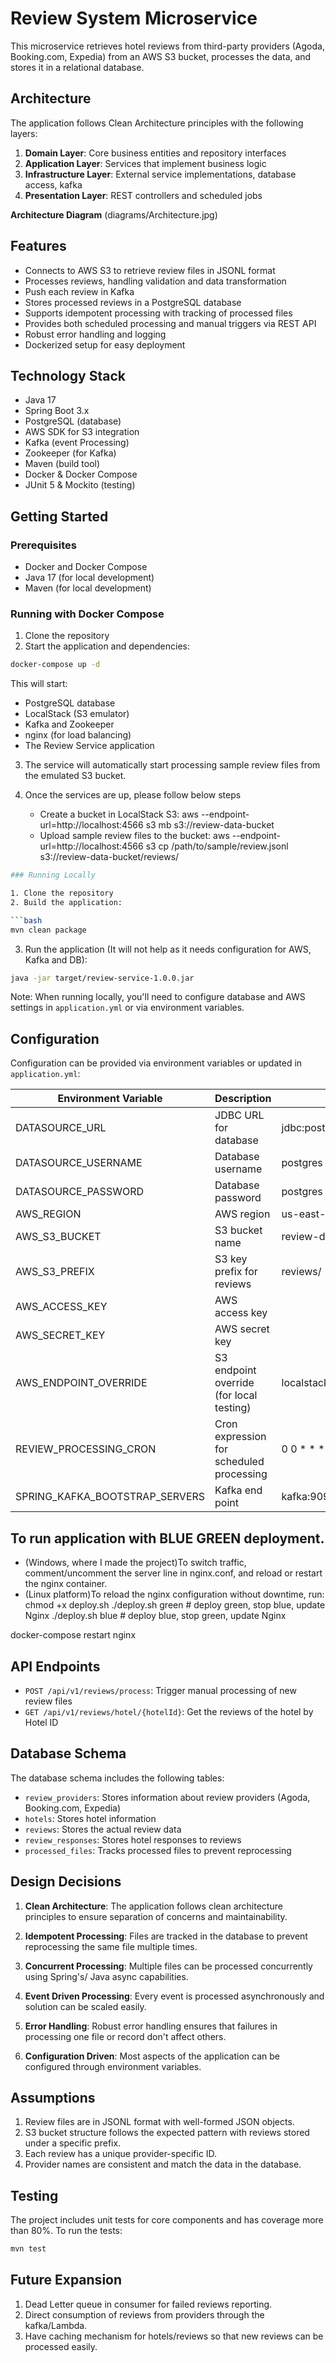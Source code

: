 # Review System Microservice

This microservice retrieves hotel reviews from third-party providers (Agoda, Booking.com, Expedia) from an AWS S3 bucket, processes the data, and stores it in a relational database.

## Architecture

The application follows Clean Architecture principles with the following layers:

1. **Domain Layer**: Core business entities and repository interfaces
2. **Application Layer**: Services that implement business logic
3. **Infrastructure Layer**: External service implementations, database access, kafka 
4. **Presentation Layer**: REST controllers and scheduled jobs

 **Architecture Diagram**
 (diagrams/Architecture.jpg)

## Features

- Connects to AWS S3 to retrieve review files in JSONL format
- Processes reviews, handling validation and data transformation
- Push each review in Kafka
- Stores processed reviews in a PostgreSQL database
- Supports idempotent processing with tracking of processed files
- Provides both scheduled processing and manual triggers via REST API
- Robust error handling and logging
- Dockerized setup for easy deployment

## Technology Stack

- Java 17
- Spring Boot 3.x
- PostgreSQL (database)
- AWS SDK for S3 integration
- Kafka (event Processing)
- Zookeeper (for Kafka)
- Maven (build tool)
- Docker & Docker Compose
- JUnit 5 & Mockito (testing)

## Getting Started

### Prerequisites

- Docker and Docker Compose
- Java 17 (for local development)
- Maven (for local development)

### Running with Docker Compose

1. Clone the repository
2. Start the application and dependencies:

```bash
docker-compose up -d
```

This will start:
- PostgreSQL database
- LocalStack (S3 emulator)
- Kafka and Zookeeper
- nginx (for load balancing)
- The Review Service application

3. The service will automatically start processing sample review files from the emulated S3 bucket.

4. Once the services are up, please follow below steps
   - Create a bucket in LocalStack S3: aws --endpoint-url=http://localhost:4566 s3 mb s3://review-data-bucket
   - Upload sample review files to the bucket: aws --endpoint-url=http://localhost:4566 s3 cp /path/to/sample/review.jsonl s3://review-data-bucket/reviews/

```bash
### Running Locally

1. Clone the repository
2. Build the application:

```bash
mvn clean package
```

3. Run the application (It will not help as it needs configuration for AWS, Kafka and DB):

```bash
java -jar target/review-service-1.0.0.jar
```

Note: When running locally, you'll need to configure database and AWS settings in `application.yml` or via environment variables.

## Configuration

Configuration can be provided via environment variables or updated in `application.yml`:

| Environment Variable | Description                              | Default Value                             |
|----------------------|------------------------------------------|-------------------------------------------|
| DATASOURCE_URL | JDBC URL for database                    | jdbc:postgresql://localhost:5432/reviewdb |
| DATASOURCE_USERNAME | Database username                        | postgres                                  |
| DATASOURCE_PASSWORD | Database password                        | postgres                                  |
| AWS_REGION | AWS region                               | us-east-1                                 |
| AWS_S3_BUCKET | S3 bucket name                           | review-data-bucket                        |
| AWS_S3_PREFIX | S3 key prefix for reviews                | reviews/                                  |
| AWS_ACCESS_KEY | AWS access key                           |                                           |
| AWS_SECRET_KEY | AWS secret key                           |                                           |
| AWS_ENDPOINT_OVERRIDE | S3 endpoint override (for local testing) | localstack is used here for testing       |
| REVIEW_PROCESSING_CRON | Cron expression for scheduled processing | 0 0 * * * * (hourly)                      |
| SPRING_KAFKA_BOOTSTRAP_SERVERS | Kafka end point                          | kafka:9092                     |


## To run application with BLUE GREEN deployment.
  - (Windows, where I made the project)To switch traffic, comment/uncomment the server line in nginx.conf, and reload or restart the nginx container.
  - (Linux platform)To reload the nginx configuration without downtime, run:
    chmod +x deploy.sh
    ./deploy.sh green   # deploy green, stop blue, update Nginx
    ./deploy.sh blue    # deploy blue, stop green, update Nginx

docker-compose restart nginx

## API Endpoints

- `POST /api/v1/reviews/process`: Trigger manual processing of new review files
- `GET /api/v1/reviews/hotel/{hotelId}`: Get the reviews of the hotel by Hotel ID
## Database Schema

The database schema includes the following tables:

- `review_providers`: Stores information about review providers (Agoda, Booking.com, Expedia)
- `hotels`: Stores hotel information
- `reviews`: Stores the actual review data
- `review_responses`: Stores hotel responses to reviews
- `processed_files`: Tracks processed files to prevent reprocessing

## Design Decisions

1. **Clean Architecture**: The application follows clean architecture principles to ensure separation of concerns and maintainability.

2. **Idempotent Processing**: Files are tracked in the database to prevent reprocessing the same file multiple times.

3. **Concurrent Processing**: Multiple files can be processed concurrently using Spring's/ Java async capabilities.

4. **Event Driven Processing**: Every event is processed asynchronously and solution can be scaled easily.

5. **Error Handling**: Robust error handling ensures that failures in processing one file or record don't affect others.

6. **Configuration Driven**: Most aspects of the application can be configured through environment variables.

## Assumptions

1. Review files are in JSONL format with well-formed JSON objects.
2. S3 bucket structure follows the expected pattern with reviews stored under a specific prefix.
3. Each review has a unique provider-specific ID.
4. Provider names are consistent and match the data in the database.

## Testing

The project includes unit tests for core components and has coverage more than 80%. To run the tests:

```bash
mvn test
```
## Future Expansion 
1. Dead Letter queue in consumer for failed reviews reporting.
2. Direct consumption of reviews from providers through the kafka/Lambda.
3. Have caching mechanism for hotels/reviews so that new reviews can be processed easily.
